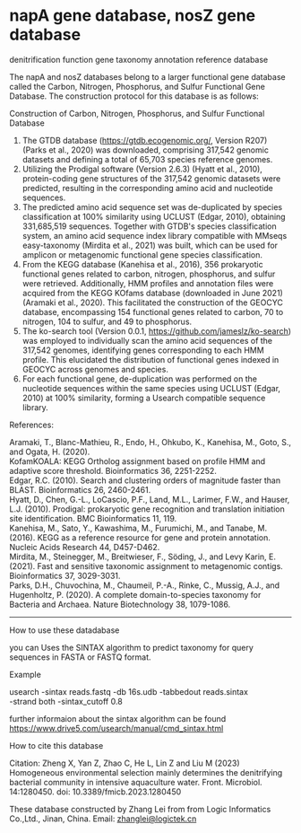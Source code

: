 # napA gene database, nosZ gene database
denitrification function gene taxonomy annotation reference database

The napA and nosZ databases belong to a larger functional gene database called the Carbon, Nitrogen, Phosphorus, and Sulfur Functional Gene Database. The construction protocol for this database is as follows:

Construction of Carbon, Nitrogen, Phosphorus, and Sulfur Functional Database

1. The GTDB database (https://gtdb.ecogenomic.org/, Version R207) (Parks et al., 2020) was downloaded, comprising 317,542 genomic datasets and defining a total of 65,703 species reference genomes.
2. Utilizing the Prodigal software (Version 2.6.3) (Hyatt et al., 2010), protein-coding gene structures of the 317,542 genomic datasets were predicted, resulting in the corresponding amino acid and nucleotide sequences.
3. The predicted amino acid sequence set was de-duplicated by species classification at 100% similarity using UCLUST (Edgar, 2010), obtaining 331,685,519 sequences. Together with GTDB's species classification system, an amino acid sequence index library compatible with MMseqs easy-taxonomy (Mirdita et al., 2021) was built, which can be used for amplicon or metagenomic functional gene species classification.
4. From the KEGG database (Kanehisa et al., 2016), 356 prokaryotic functional genes related to carbon, nitrogen, phosphorus, and sulfur were retrieved. Additionally, HMM profiles and annotation files were acquired from the KEGG KOfams database (downloaded in June 2021) (Aramaki et al., 2020). This facilitated the construction of the GEOCYC database, encompassing 154 functional genes related to carbon, 70 to nitrogen, 104 to sulfur, and 49 to phosphorus.
5. The ko-search tool (Version 0.0.1, https://github.com/jameslz/ko-search) was employed to individually scan the amino acid sequences of the 317,542 genomes, identifying genes corresponding to each HMM profile. This elucidated the distribution of functional genes indexed in GEOCYC across genomes and species.
6. For each functional gene, de-duplication was performed on the nucleotide sequences within the same species using UCLUST (Edgar, 2010) at 100% similarity, forming a Usearch compatible sequence library.
   
References:

Aramaki, T., Blanc-Mathieu, R., Endo, H., Ohkubo, K., Kanehisa, M., Goto, S., and Ogata, H. (2020).    
KofamKOALA: KEGG Ortholog assignment based on profile HMM and adaptive score threshold. Bioinformatics 36, 2251-2252.    
Edgar, R.C. (2010). Search and clustering orders of magnitude faster than BLAST. Bioinformatics 26, 2460-2461.    
Hyatt, D., Chen, G.-L., LoCascio, P.F., Land, M.L., Larimer, F.W., and Hauser, L.J. (2010). Prodigal: prokaryotic gene recognition and translation initiation site identification. BMC Bioinformatics 11, 119.   
Kanehisa, M., Sato, Y., Kawashima, M., Furumichi, M., and Tanabe, M. (2016). KEGG as a reference resource for gene and protein annotation. Nucleic Acids Research 44, D457-D462.   
Mirdita, M., Steinegger, M., Breitwieser, F., Söding, J., and Levy Karin, E. (2021). Fast and sensitive taxonomic assignment to metagenomic contigs. Bioinformatics 37, 3029-3031.   
Parks, D.H., Chuvochina, M., Chaumeil, P.-A., Rinke, C., Mussig, A.J., and Hugenholtz, P. (2020). A complete domain-to-species taxonomy for Bacteria and Archaea. Nature Biotechnology 38, 1079-1086.    

-----------------------------------------------------------------------------------------------------------------------------------------------------------------------------------------------



How to use these datadabase

you can Uses the SINTAX algorithm to predict taxonomy for query sequences  in FASTA or FASTQ format.

Example

usearch -sintax reads.fastq -db 16s.udb -tabbedout reads.sintax \
  -strand both -sintax_cutoff 0.8

  further informaion about the sintax algorithm can be found https://www.drive5.com/usearch/manual/cmd_sintax.html



How to cite this database

Citation: Zheng X, Yan Z, Zhao C, He L, Lin Z and Liu M (2023) Homogeneous environmental selection mainly determines the denitrifying bacterial community in intensive aquaculture water. Front. Microbiol. 14:1280450. doi: 10.3389/fmicb.2023.1280450


These database constructed by Zhang Lei from from Logic Informatics Co.,Ltd., Jinan, China. Email: zhanglei@logictek.cn

  
